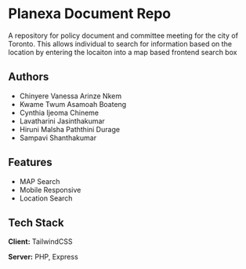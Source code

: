 
# Planexa Document Repo

A repository for policy document and committee meeting for the city of Toronto. This allows individual to search for information based on the location by entering the locaiton into a map based frontend search box



## Authors

- Chinyere Vanessa Arinze Nkem
- Kwame Twum Asamoah Boateng
- Cynthia Ijeoma Chineme
- Lavatharini Jasinthakumar
- Hiruni Malsha Paththini Durage
- Sampavi Shanthakumar


## Features

- MAP Search
- Mobile Responsive
- Location Search


## Tech Stack

**Client:** TailwindCSS

**Server:** PHP, Express

